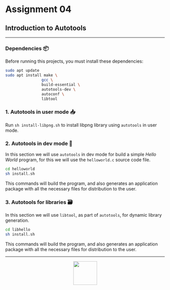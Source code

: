 # Assignment 04

## Introduction to Autotools

***

### Dependencies 📦

Before running this projects, you must install these dependencies:

```sh
sudo apt update
sudo apt install make \ 
                gcc \
                build-essential \
                autotools-dev \
                autoconf \
                libtool
```

### 1. Autotools in user mode 📥

Run `sh install-libpng.sh` to install libpng library using `autotools` in user mode.

### 2. Autotools in dev mode 📝

In this section we will use `autotools` in dev mode for build a simple *Hello World* program, for this we will use the `helloworld.c` source code file.

```bash
cd helloworld
sh install.sh
```

This commands will build the program, and also generates an application package with all the necessary files for distribution to the user.

### 3. Autotools for libraries 🗃

In this section we will use `libtool`, as part of `autotools`, for dynamic library generation.

```bash
cd libhello
sh install.sh
```

This commands will build the program, and also generates an application package with all the necessary files for distribution to the user.

***

<p align="center">
<img src="https://static.platzi.com/media/achievements/badge-programacion-microcontroladores-pic-c-d3093418-a0e3-4b95-a6c2-77cf06af37f9.png" width="75"/>
</p>
